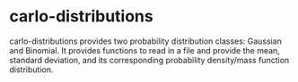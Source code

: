 carlo-distributions
=========

carlo-distributions provides two probability distribution classes: Gaussian and Binomial. It provides functions to read in a file and provide the mean, standard deviation, and its corresponding probability density/mass function distribution.